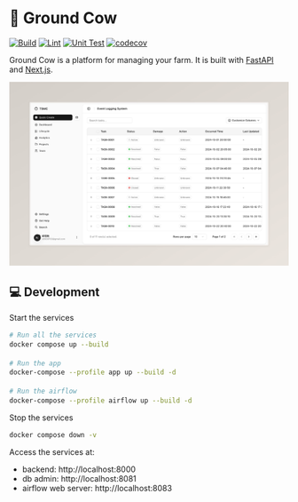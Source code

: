 # 🐄 Ground Cow

[![Build](https://github.com/kiwi-rikasa/ground-cow/actions/workflows/build.yml/badge.svg)](https://github.com/kiwi-rikasa/ground-cow/actions/workflows/build.yml)
[![Lint](https://github.com/kiwi-rikasa/ground-cow/actions/workflows/lint.yml/badge.svg)](https://github.com/kiwi-rikasa/ground-cow/actions/workflows/lint.yml)
[![Unit Test](https://github.com/kiwi-rikasa/ground-cow/actions/workflows/test.yml/badge.svg)](https://github.com/kiwi-rikasa/ground-cow/actions/workflows/test.yml)
[![codecov](https://codecov.io/gh/kiwi-rikasa/ground-cow/graph/badge.svg?token=ZFNRAJKHDU)](https://codecov.io/gh/kiwi-rikasa/ground-cow)

Ground Cow is a platform for managing your farm. It is built with [FastAPI](https://fastapi.tiangolo.com/) and [Next.js](https://nextjs.org/).

[![ground cow](img/ground-cow.png)](https://github.com/kiwi-rikasa/ground-cow)

## 💻 Development

Start the services

```bash
# Run all the services
docker compose up --build

# Run the app
docker-compose --profile app up --build -d

# Run the airflow
docker-compose --profile airflow up --build -d
```

Stop the services

```bash
docker compose down -v
```

Access the services at:

- backend: http://localhost:8000
- db admin: http://localhost:8081
- airflow web server: http://localhost:8083
